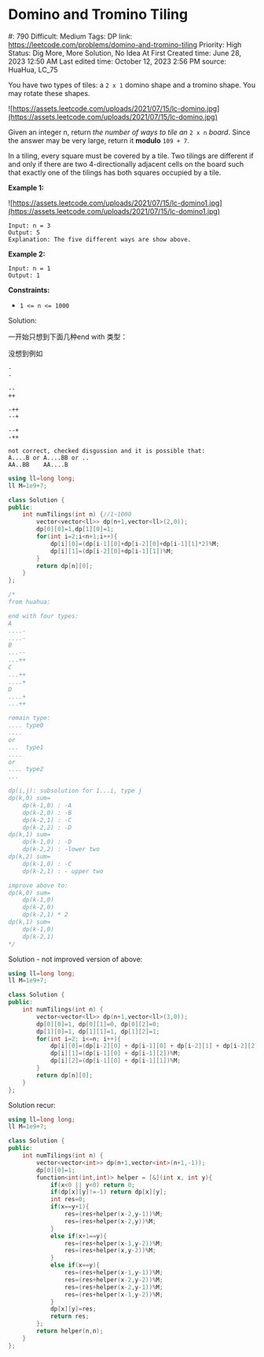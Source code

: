 # Domino and Tromino Tiling

#: 790
Difficult: Medium
Tags: DP
link: https://leetcode.com/problems/domino-and-tromino-tiling
Priority: High
Status: Dig More, More Solution, No Idea At First
Created time: June 28, 2023 12:50 AM
Last edited time: October 12, 2023 2:56 PM
source: HuaHua, LC_75

You have two types of tiles: a `2 x 1` domino shape and a tromino shape. You may rotate these shapes.

![https://assets.leetcode.com/uploads/2021/07/15/lc-domino.jpg](https://assets.leetcode.com/uploads/2021/07/15/lc-domino.jpg)

Given an integer n, return *the number of ways to tile an* `2 x n` *board*. Since the answer may be very large, return it **modulo** `109 + 7`.

In a tiling, every square must be covered by a tile. Two tilings are different if and only if there are two 4-directionally adjacent cells on the board such that exactly one of the tilings has both squares occupied by a tile.

**Example 1:**

![https://assets.leetcode.com/uploads/2021/07/15/lc-domino1.jpg](https://assets.leetcode.com/uploads/2021/07/15/lc-domino1.jpg)

```
Input: n = 3
Output: 5
Explanation: The five different ways are show above.

```

**Example 2:**

```
Input: n = 1
Output: 1

```

**Constraints:**

- `1 <= n <= 1000`

Solution:

一开始只想到下面几种end with 类型：

没想到例如

```
-
-

--
++

-++
--+

--+
-++

not correct, checked disgussion and it is possible that:
A....B or A....BB or ..
AA..BB    AA....B
```

```cpp
using ll=long long;
ll M=1e9+7;

class Solution {
public:
    int numTilings(int n) {//1~1000
        vector<vector<ll>> dp(n+1,vector<ll>(2,0));
        dp[0][0]=1,dp[1][0]=1;
        for(int i=2;i<n+1;i++){
            dp[i][0]=(dp[i-1][0]+dp[i-2][0]+dp[i-1][1]*2)%M;
            dp[i][1]=(dp[i-2][0]+dp[i-1][1])%M;
        }
        return dp[n][0];
    }
};

/*
from huahua:

end with four types:
A
....-
....-
B
...--
...++
C
...++
....+
D
....+
...++

remain type:
.... type0
....
or
...  type1
....
or
.... type2
...

dp(i,j): subsolution for 1...i, type j
dp(k,0) sum=
    dp(k-1,0) : -A
    dp(k-2,0) : -B
    dp(k-2,1) : -C
    dp(k-2,2) : -D
dp(k,1) sum=
    dp(k-1,0) : -D
    dp(k-2,2) : -lower two
dp(k,2) sum=
    dp(k-1,0) : -C
    dp(k-2,1) : - upper two

improve above to:
dp(k,0) sum=
    dp(k-1,0) 
    dp(k-2,0) 
    dp(k-2,1) * 2 
dp(k,1) sum=
    dp(k-1,0) 
    dp(k-2,1) 
*/
```

Solution - not improved version of above:

```cpp
using ll=long long;
ll M=1e9+7;

class Solution {
public:
    int numTilings(int n) {
        vector<vector<ll>> dp(n+1,vector<ll>(3,0));
        dp[0][0]=1, dp[0][1]=0, dp[0][2]=0;
        dp[1][0]=1, dp[1][1]=1, dp[1][2]=1;
        for(int i=2; i<=n; i++){
            dp[i][0]=(dp[i-2][0] + dp[i-1][0] + dp[i-2][1] + dp[i-2][2])%M;
            dp[i][1]=(dp[i-1][0] + dp[i-1][2])%M;
            dp[i][2]=(dp[i-1][0] + dp[i-1][1])%M;
        }
        return dp[n][0];
    }
};
```

Solution recur:

```cpp
using ll=long long;
ll M=1e9+7;

class Solution {
public:
    int numTilings(int n) {
        vector<vector<int>> dp(n+1,vector<int>(n+1,-1));
        dp[0][0]=1;
        function<int(int,int)> helper = [&](int x, int y){
            if(x<0 || y<0) return 0;
            if(dp[x][y]!=-1) return dp[x][y];
            int res=0;
            if(x==y+1){
                res=(res+helper(x-2,y-1))%M;
                res=(res+helper(x-2,y))%M;
            }
            else if(x+1==y){
                res=(res+helper(x-1,y-2))%M;
                res=(res+helper(x,y-2))%M;
            }
            else if(x==y){
                res=(res+helper(x-1,y-1))%M;
                res=(res+helper(x-2,y-2))%M;
                res=(res+helper(x-2,y-1))%M;
                res=(res+helper(x-1,y-2))%M;
            }
            dp[x][y]=res;
            return res;
        };
        return helper(n,n);
    }
};
```